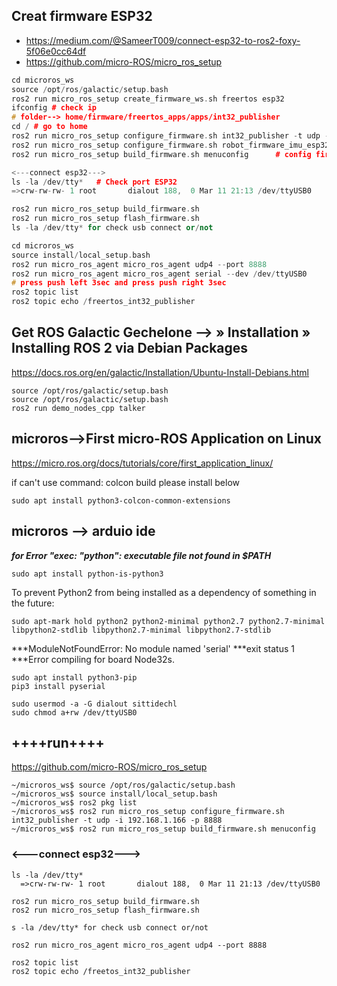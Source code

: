 ## Creat firmware **ESP32**
* https://medium.com/@SameerT009/connect-esp32-to-ros2-foxy-5f06e0cc64df
* https://github.com/micro-ROS/micro_ros_setup
```arduino.ino
cd microros_ws
source /opt/ros/galactic/setup.bash
ros2 run micro_ros_setup create_firmware_ws.sh freertos esp32
ifconfig # check ip
# folder--> home/firmware/freertos_apps/apps/int32_publisher
cd / # go to home
ros2 run micro_ros_setup configure_firmware.sh int32_publisher -t udp -i 192.168.1.116 -p 8888
ros2 run micro_ros_setup configure_firmware.sh robot_firmware_imu_esp32 -t udp -i 192.168.1.116 -p 8888
ros2 run micro_ros_setup build_firmware.sh menuconfig      # config firmware

<---connect esp32--->
ls -la /dev/tty*   # Check port ESP32
=>crw-rw-rw- 1 root       dialout 188,  0 Mar 11 21:13 /dev/ttyUSB0

ros2 run micro_ros_setup build_firmware.sh
ros2 run micro_ros_setup flash_firmware.sh
ls -la /dev/tty* for check usb connect or/not

cd microros_ws
source install/local_setup.bash
ros2 run micro_ros_agent micro_ros_agent udp4 --port 8888
ros2 run micro_ros_agent micro_ros_agent serial --dev /dev/ttyUSB0
# press push left 3sec and press push right 3sec
ros2 topic list
ros2 topic echo /freertos_int32_publisher
```


## Get ROS Galactic Gechelone -->  » Installation » Installing ROS 2 via Debian Packages
https://docs.ros.org/en/galactic/Installation/Ubuntu-Install-Debians.html
```
source /opt/ros/galactic/setup.bash
source /opt/ros/galactic/setup.bash
ros2 run demo_nodes_cpp talker
```

## microros-->First micro-ROS Application on Linux
https://micro.ros.org/docs/tutorials/core/first_application_linux/

if can't use command: colcon build please install below
```
sudo apt install python3-colcon-common-extensions
```

## microros --> arduio ide

***for Error "exec: "python": executable file not found in $PATH***
```
sudo apt install python-is-python3
```
To prevent Python2 from being installed as a dependency of something in the future:
```
sudo apt-mark hold python2 python2-minimal python2.7 python2.7-minimal libpython2-stdlib libpython2.7-minimal libpython2.7-stdlib
```
***ModuleNotFoundError: No module named 'serial'
***exit status 1
***Error compiling for board Node32s.
```
sudo apt install python3-pip
pip3 install pyserial
```
```
sudo usermod -a -G dialout sittidechl
sudo chmod a+rw /dev/ttyUSB0
```



## ++++run++++
https://github.com/micro-ROS/micro_ros_setup
```
~/microros_ws$ source /opt/ros/galactic/setup.bash
~/microros_ws$ source install/local_setup.bash
~/microros_ws$ ros2 pkg list
~/microros_ws$ ros2 run micro_ros_setup configure_firmware.sh int32_publisher -t udp -i 192.168.1.166 -p 8888
~/microros_ws$ ros2 run micro_ros_setup build_firmware.sh menuconfig
```
### <---connect esp32--->
```
ls -la /dev/tty*
  =>crw-rw-rw- 1 root       dialout 188,  0 Mar 11 21:13 /dev/ttyUSB0
```
```
ros2 run micro_ros_setup build_firmware.sh
ros2 run micro_ros_setup flash_firmware.sh
```
```
s -la /dev/tty* for check usb connect or/not
```
```
ros2 run micro_ros_agent micro_ros_agent udp4 --port 8888
```
```
ros2 topic list
ros2 topic echo /freetos_int32_publisher
```
